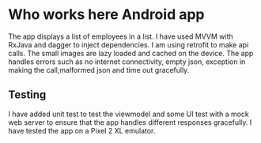 # Who works here Android app

The app displays a list of employees in a list. I have used MVVM with RxJava and dagger to inject dependencies. I am using 
retrofit to make api calls. The small images are lazy loaded and cached on the device. The app handles errors such as no internet connectivity, empty json, exception in making the call,malformed json and time out gracefully.

<h2>Testing</h2> 
I have added unit test to test the viewmodel and some UI test with a mock web server to ensure that the app handles different
responses gracefully. I have tested the app on a Pixel 2 XL emulator.
